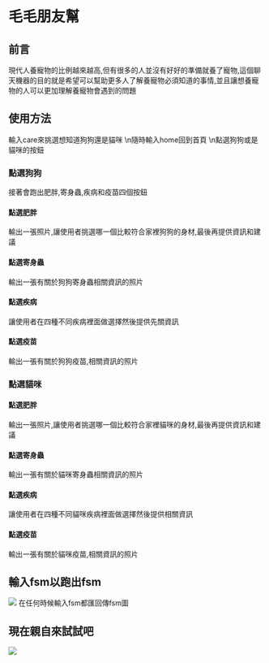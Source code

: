 # 毛毛朋友幫

## 前言
現代人養寵物的比例越來越高,但有很多的人並沒有好好的準備就養了寵物,這個聊天機器的目的就是希望可以幫助更多人了解養寵物必須知道的事情,並且讓想養寵物的人可以更加理解養寵物會遇到的問題

## 使用方法
輸入care來挑選想知道狗狗還是貓咪
\n隨時輸入home回到首頁
\n點選狗狗或是貓咪的按鈕
### 點選狗狗
接著會跑出肥胖,寄身蟲,疾病和疫苗四個按鈕
#### 點選肥胖
輸出一張照片,讓使用者挑選哪一個比較符合家裡狗狗的身材,最後再提供資訊和建議
#### 點選寄身蟲
輸出一張有關於狗狗寄身蟲相關資訊的照片
#### 點選疾病
讓使用者在四種不同疾病裡面做選擇然後提供先關資訊
#### 點選疫苗
輸出一張有關於狗狗疫苗,相關資訊的照片
### 點選貓咪 
#### 點選肥胖
輸出一張照片,讓使用者挑選哪一個比較符合家裡貓咪的身材,最後再提供資訊和建議
#### 點選寄身蟲
輸出一張有關於貓咪寄身蟲相關資訊的照片
#### 點選疾病
讓使用者在四種不同貓咪疾病裡面做選擇然後提供相關資訊
#### 點選疫苗
輸出一張有關於貓咪疫苗,相關資訊的照片
## 輸入fsm以跑出fsm
![](https://imgur.com/aispSB6.jpg)
在任何時候輸入fsm都匯回傳fsm圖

## 現在親自來試試吧

![](https://imgur.com/h8JgAed.jpg)
